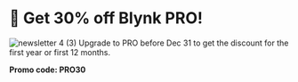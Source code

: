 # 🎁 Get 30% off Blynk PRO!
![newsletter 4 (3)](https://github.com/blynkkk/news/assets/120122081/8a44b7fa-b1cd-49a3-86e2-531735123cd0)
Upgrade to PRO before Dec 31 to get the discount for the first year or first 12 months.

**Promo code: PRO30**
